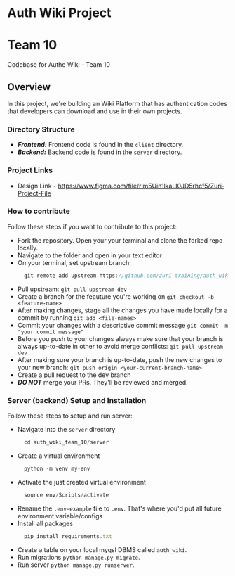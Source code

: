 # Auth Wiki Project
# Team 10
Codebase for Authe Wiki - Team 10
<br>

## Overview
In this project, we're building an Wiki Platform that has authentication codes that developers can download and use in their own projects. 

### Directory Structure
- ***Frontend:*** Frontend code is found in the `client` directory.
- ***Backend:*** Backend code is found in the `server` directory.

### Project Links

- Design Link - https://www.figma.com/file/rim5Uin1lkaLl0JD5rhcf5/Zuri-Project-File


### How to contribute
Follow these steps if you want to contribute to this project:
- Fork the repository. Open your your terminal and clone the forked repo locally.
- Navigate to the folder and open in your text editor
- On your terminal, set upstream branch:
  ```js
    git remote add upstream https://github.com/zuri-training/auth_wiki_team_10.git
  ```
- Pull upstream: `git pull upstream dev`
- Create a branch for the feauture you're working on `git checkout -b <feature-name>`
- After making changes, stage all the changes you have made locally for a commit by running `git add <file-names>`
- Commit your changes with a descriptive commit message `git commit -m "your commit message"`
- Before you push to your changes always make sure that your branch is always up-to-date in other to avoid merge conflicts: `git pull upstream dev`
- After making sure your branch is up-to-date, push the new changes to your new branch: `git push origin <your-current-branch-name>`
- Create a pull request to the dev branch
- ***DO NOT*** merge your PRs. They'll be reviewed and merged.

### Server (backend) Setup and Installation
Follow these steps to setup and run server:
- Navigate into the `server` directory
  ```js
    cd auth_wiki_team_10/server
  ```
- Create a virtual environment 
  ```js
    python -m venv my-env
  ```
- Activate the just created virtual environment 
  ```js
    source env/Scripts/activate
  ```
- Rename the `.env-example` file to `.env`. That's where you'd put all future environment variable/configs
- Install all packages
  ```js
    pip install requirements.txt
  ```
- Create a table on your local myqsl DBMS called `auth_wiki`.
- Run migrations `python manage.py migrate`.
- Run server `python manage.py runserver`.